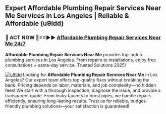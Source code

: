 ## Expert Affordable Plumbing Repair Services Near Me Services in Los Angeles | Reliable & Affordable (u9ldd)  

<h3>🚿 ACT NOW 🌟==►► <a href="https://tinyurl.com/2ne6vx2x" rel="nofollow">Affordable Plumbing Repair Services Near Me 24/7</a></h3>

**Affordable Plumbing Repair Services Near Me** provides top-notch plumbing services in Los Angeles. From repairs to installations, enjoy free consultations + same-day service. Trusted Solutions 2025!

[![u9ldd](https://i.imgur.com/4PFF4AK.jpeg)](https://tinyurl.com/2ne6vx2x)
Looking for **Affordable Plumbing Repair Services Near Me** in Los Angeles? Our expert team offers top-quality fixes without breaking the bank. Pricing depends on labor, materials, and job complexity—no hidden fees! We start with a thorough inspection, diagnose the issue, and provide a transparent quote. From leaky faucets to burst pipes, we handle repairs efficiently, ensuring long-lasting results. Trust us for reliable, budget-friendly plumbing solutions—your satisfaction is guaranteed!